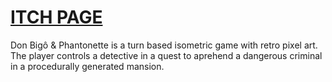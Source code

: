 # [ITCH PAGE](https://fog-icmc.itch.io/don-bigo-phantonette)

Don Bigô & Phantonette is a turn based isometric game with retro pixel art. The player controls a detective in a quest to aprehend a dangerous criminal in a procedurally generated mansion.
